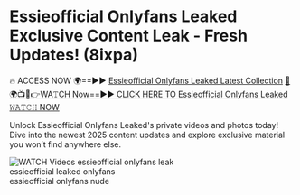 # Essieofficial Onlyfans Leaked Exclusive Content Leak - Fresh Updates! (8ixpa)

🔥 ACCESS NOW 🌍==►► <a href="https://tinyurl.com/3fjeunct" rel="nofollow">Essieofficial Onlyfans Leaked Latest Collection</a></h3>
[🔴🌍📺📱👉WA𝚃CH Now==►► CLICK HERE TO Essieofficial Onlyfans Leaked 𝚆𝙰𝚃𝙲𝙷 NOW](https://tinyurl.com/3fjeunct)

Unlock Essieofficial Onlyfans Leaked's private videos and photos today! Dive into the newest 2025 content updates and explore exclusive material you won’t find anywhere else.


<a href="https://tinyurl.com/3fjeunct" rel="nofollow" data-target="animated-image.originalLink"><img src="https://camo.githubusercontent.com/8a4f000d20f83aca3bf7ec5f350d767afa0574a8a352519fd8cfa583a6f93a33/68747470733a2f2f692e696d6775722e636f6d2f644a486b345a712e676966" alt="WATCH Videos" data-canonical-src="https://i.imgur.com/dJHk4Zq.gif" style="max-width: 100%; display: inline-block;" data-target="animated-image.originalImage"></a>
essieofficial onlyfans leak<br>
essieofficial leaked onlyfans<br>
essieofficial onlyfans nude